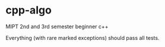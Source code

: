 # cpp-algo
MIPT 2nd and 3rd semester beginner c++

Everything (with rare marked exceptions) should pass all tests.
